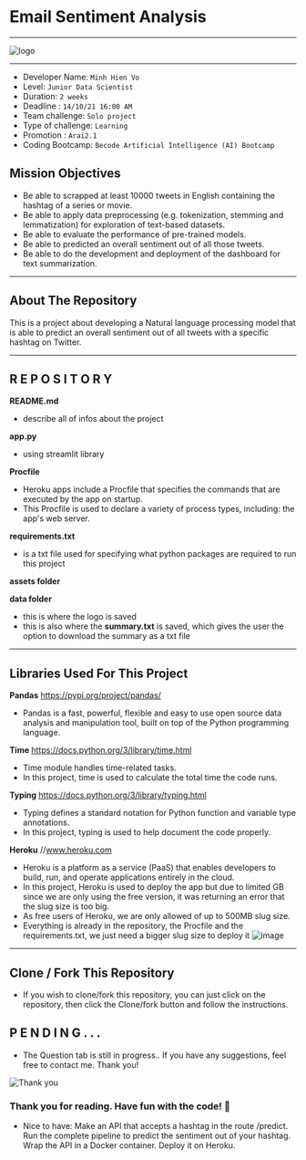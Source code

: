 # Email Sentiment Analysis

______________________________________________________________________________________________________________________________________________________
![logo]()
______________________________________________________________________________________________________________________________________________________


- Developer Name: `Minh Hien Vo`
- Level: `Junior Data Scientist`
- Duration: `2 weeks`
- Deadline : `14/10/21 16:00 AM`
- Team challenge: `Solo project`
- Type of challenge: `Learning`
- Promotion : `Arai2.1`
- Coding Bootcamp: `Becode Artificial Intelligence (AI) Bootcamp`

## Mission Objectives
- Be able to scrapped at least 10000 tweets in English containing the hashtag of a series or movie.
- Be able to apply data preprocessing (e.g. tokenization, stemming and lemmatization) for exploration of text-based datasets.
- Be able to evaluate the performance of pre-trained models.
- Be able to predicted an overall sentiment out of all those tweets.
- Be able to do the development and deployment of the dashboard for text summarization.

____________________________________________________________________________________________________________________________________________

## About The Repository

This is a project about developing a Natural language processing model that is able to predict an overall sentiment out of all tweets with a specific hashtag on Twitter. 



____________________________________________________________________________________________________________________________________________


## R E P O S I T O R Y

**README.md**
  - describe all of infos about the project

**app.py**
  - using streamlit library


**Procfile**
  - Heroku apps include a Procfile that specifies the commands that are executed by the app on startup.
  - This Procfile is used to declare a variety of process types, including: the app's web server.

**requirements.txt**
  - is a txt file used for specifying what python packages are required to run this project

**assets folder**
 
**data folder**
  - this is where the logo is saved
  - this is also where the **summary.txt** is saved, which gives the user the option to download the summary as a txt file
      
______________________________________________________________________________________________________________________________________________________

## Libraries Used For This Project


**Pandas** https://pypi.org/project/pandas/
  - Pandas is a fast, powerful, flexible and easy to use open source data analysis and manipulation tool, built on top of the Python programming language.

**Time** https://docs.python.org/3/library/time.html
  - Time module handles time-related tasks.
  - In this project, time is used to calculate the total time the code runs.


**Typing** https://docs.python.org/3/library/typing.html
  - Typing defines a standard notation for Python function and variable type annotations.
  - In this project, typing is used to help document the code properly.

**Heroku** //www.heroku.com
  - Heroku is a platform as a service (PaaS) that enables developers to build, run, and operate applications entirely in the cloud.
  - In this project, Heroku is used to deploy the app but due to limited GB since we are only using the free version, it was returning an error that the slug size is too big.
  - As free users of Heroku, we are only allowed of up to 500MB slug size.
  - Everything is already in the repository, the Procfile and the requirements.txt, we just need a bigger slug size to deploy it
![image](https://user-images.githubusercontent.com/60827480/117362204-42564700-aebb-11eb-805d-442270ebe792.png)


______________________________________________________________________________________________________________________________________________________

## Clone / Fork This Repository
  - If you wish to clone/fork this repository, you can just click on the repository, then click the Clone/fork button and follow the instructions.

## P E N D I N G . . .
  - The Question tab is still in progress.. If you have any suggestions, feel free to contact me. Thank you!

![Thank you]()
### Thank you for reading. Have fun with the code! 🤗


+ Nice to have: 
  Make an API that accepts a hashtag in the route /predict.
  Run the complete pipeline to predict the sentiment out of your hashtag.
  Wrap the API in a Docker container.
  Deploy it on Heroku.

